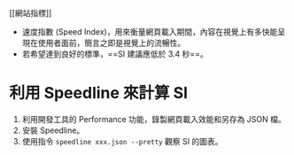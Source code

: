 [[網站指標]]

- 速度指數 (Speed Index)，用來衡量網頁載入期間，內容在視覺上有多快能呈現在使用者面前，簡言之即是視覺上的流暢性。
- 若希望達到良好的標準，==SI 建議應低於 3.4 秒==。

# 利用 Speedline 來計算 SI
1. 利用開發工具的 Performance 功能，錄製網頁載入效能和另存為 JSON 檔。
2. 安裝 Speedline。
3. 使用指令 `speedline xxx.json --pretty` 觀察 SI 的圖表。